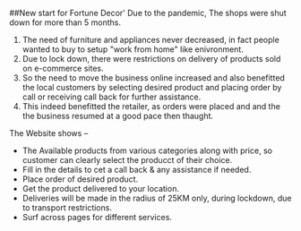 ##New start for Fortune Decor'
Due to the pandemic, The shops were shut down for more than 5 months.


1. The need of furniture and appliances never decreased, in fact people wanted to buy to setup "work from home" like enivronment.
2. Due to lock down, there were restrictions on delivery of products sold on e-commerce sites.
3. So the need to move the business online increased and also benefitted the local customers by selecting desired product and placing order by call or receiving call back for further assistance.
4. This indeed benefitted the retailer, as orders were placed and and the the business resumed at a good pace then thaught.  


The Website shows –

*   The Available products from various categories along  with price, so customer can clearly select the producct of their choice.
*   Fill in the details to cet a call back & any assistance if needed.
*   Place order of desired product.
*   Get the product delivered to your location.
*   Deliveries will be made in the radius of 25KM only, during lockdown, due to transport restrictions.
*   Surf across pages for different services.